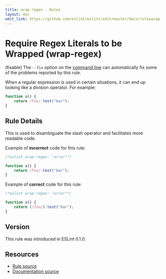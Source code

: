 ```yaml
---
title: wrap-regex - Rules
layout: doc
edit_link: https://github.com/eslint/eslint/edit/master/docs/ruleswrap-regex.md
---
```

<!-- Note: No pull requests accepted for this file. See README.md in the root directory for details. -->
# Require Regex Literals to be Wrapped (wrap-regex)

(fixable) The `--fix` option on the [command line](../user-guide/command-line-interface#fix) can automatically fix some of the problems reported by this rule.

When a regular expression is used in certain situations, it can end up looking like a division operator. For example:

```js
function a() {
    return /foo/.test("bar");
}
```

## Rule Details

This is used to disambiguate the slash operator and facilitates more readable code.

Example of **incorrect** code for this rule:

```js
/*eslint wrap-regex: "error"*/

function a() {
    return /foo/.test("bar");
}
```

Example of **correct** code for this rule:

```js
/*eslint wrap-regex: "error"*/

function a() {
    return (/foo/).test("bar");
}
```

## Version

This rule was introduced in ESLint 0.1.0.

## Resources

* [Rule source](https://github.com/eslint/eslint/tree/master/lib/rules/wrap-regex.js)
* [Documentation source](https://github.com/eslint/eslint/tree/master/docs/rules/wrap-regex.md)
